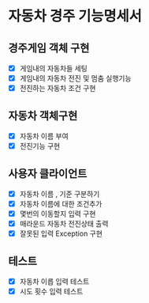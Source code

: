 # 자동차 경주 기능명세서


## 경주게임 객체 구현
- [X] 게임내의 자동차들 세팅
- [X] 게임내의 자동차 전진 및 멈춤 실행기능
- [X] 전진하는 자동차 조건 구현

## 자동차 객체구현
- [X] 자동차 이름 부여
- [X] 전진기능 구현

## 사용자 클라이언트
- [X] 자동차 이름 , 기준 구분하기
- [X] 자동차 이름에 대한 조건추가
- [X] 몇번의 이동할지 입력 구현
- [X] 매라운드 자동차 전진상태 출력
- [X] 잘못된 입력 Exception 구현

## 테스트

- [X] 자동차 이릅 입력 테스트
- [X] 시도 횟수 입력 테스트
